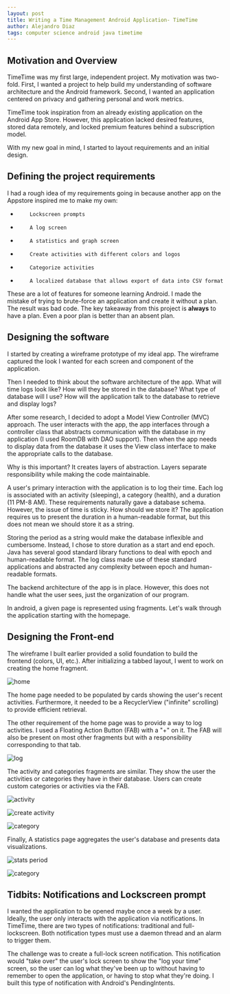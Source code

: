 ```yaml
---
layout: post
title: Writing a Time Management Android Application- TimeTime
author: Alejandro Diaz
tags: computer science android java timetime
---
```


## Motivation and Overview
TimeTime was my first large, independent project. My motivation was two-fold. First, I wanted a project to help build my understanding of software architecture and the Android framework. Second, I wanted an application centered on privacy and gathering personal and work metrics. 

TimeTime took inspiration from an already existing application on the Android App Store. However, this application lacked desired features, stored data remotely, and locked premium features behind a subscription model. 

With my new goal in mind, I started to layout requirements and an initial design.

## Defining the project requirements

I had a rough idea of my requirements going in because another app on the Appstore inspired me to make my own:

-         Lockscreen prompts
-         A log screen
-         A statistics and graph screen
-         Create activities with different colors and logos
-         Categorize activities
-         A localized database that allows export of data into CSV format

These are a lot of features for someone learning Android. I made the mistake of trying to brute-force an application and create it without a plan. The result was bad code. The key takeaway from this project is **always** to have a plan. Even a poor plan is better than an absent plan.


## Designing the software
I started by creating a wireframe prototype of my ideal app. The wireframe captured the look I wanted for each screen and component of the application. 

Then I needed to think about the software architecture of the app. What will time logs look like? How will they be stored in the database? What type of database will I use? How will the application talk to the database to retrieve and display logs?

After some research, I decided to adopt a Model View Controller (MVC) approach. The user interacts with the app, the app interfaces through a controller class that abstracts communication with the database in my application (I used RoomDB with DAO support).
Then when the app needs to display data from the database it uses the View class interface to make the appropriate calls to the database. 

Why is this important? It creates layers of abstraction. Layers separate responsibility while making the code maintainable.

A user's primary interaction with the application is to log their time. Each log is associated with an activity (sleeping), a category (health), and a duration (11 PM-8 AM). These requirements naturally gave a database schema. However, the issue of time is sticky. How should we store it? The application requires us to present the duration in a human-readable format, but this does not mean we should store it as a string. 

Storing the period as a string would make the database inflexible and cumbersome. Instead, I chose to store duration as a start and end epoch. Java has several good standard library functions to deal with epoch and human-readable format. The log class made use of these standard applications and abstracted any complexity between epoch and human-readable formats.

The backend architecture of the app is in place. However, this does not handle what the user sees, just the organization of our program.

In android, a given page is represented using fragments. Let's walk through the application starting with the homepage.

## Designing the Front-end
The wireframe I built earlier provided a solid foundation to build the frontend (colors, UI, etc.). After initializing a tabbed layout, I went to work on creating the home fragment.

![home](diazDiaz/blob/master/assets/images/2021-01-30-writing-a-time-management-android-application-timetime/home.png)

The home page needed to be populated by cards showing the user's recent activities. Furthermore, it needed to be a RecyclerView ("infinite" scrolling) to provide efficient retrieval. 

The other requirement of the home page was to provide a way to log activities. I used a Floating Action Button (FAB) with a "+" on it. The FAB will also be present on most other fragments but with a responsibility corresponding to that tab.

![log](/assets/images/2021-01-30-writing-a-time-management-android-application-timetime/logtime.png)

The activity and categories fragments are similar. They show the user the activities or categories they have in their database. Users can create custom categories or activities via the FAB.

![activity](/assets/images/2021-01-30-writing-a-time-management-android-application-timetime/activity.png)

![create activity](/assets/images/2021-01-30-writing-a-time-management-android-application-timetime/createActivity.png)

![category](/assets/images/2021-01-30-writing-a-time-management-android-application-timetime/category.png)



Finally, A statistics page aggregates the user's database and presents data visualizations.

![stats period](/assets/images/2021-01-30-writing-a-time-management-android-application-timetime/statperiod.png)

![category](/assets/images/2021-01-30-writing-a-time-management-android-application-timetime/stat.png)

## Tidbits: Notifications and Lockscreen prompt
I wanted the application to be opened maybe once a week by a user. Ideally, the user only interacts with the application via notifications. In TimeTime, there are two types of notifications: traditional and full-lockscreen. Both notification types must use a daemon thread and an alarm to trigger them.

The challenge was to create a full-lock screen notification. This notification would "take over" the user's lock screen to show the "log your time" screen, so the user can log what they've been up to without having to remember to open the application, or having to stop what they're doing. I built this type of notification with Android's PendingIntents.
